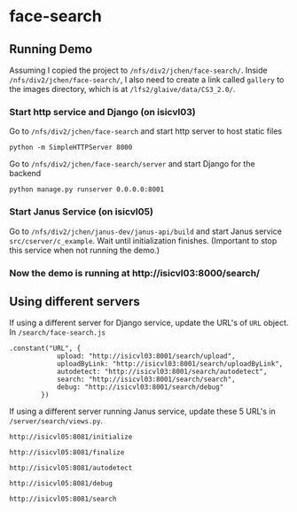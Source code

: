 # face-search
## Running Demo
Assuming I copied the project to `/nfs/div2/jchen/face-search/`. Inside `/nfs/div2/jchen/face-search/`, I also need to create a link called `gallery` to the images directory, which is at `/lfs2/glaive/data/CS3_2.0/`.
### Start http service and Django (on isicvl03)
Go to `/nfs/div2/jchen/face-search` and start http server to host static files 
~~~~
python -m SimpleHTTPServer 8000
~~~~

Go to `/nfs/div2/jchen/face-search/server` and start Django for the backend
~~~~
python manage.py runserver 0.0.0.0:8001
~~~~

### Start Janus Service (on isicvl05)
Go to `/nfs/div2/jchen/janus-dev/janus-api/build` and start Janus service
`src/cserver/c_example`. Wait until initialization finishes. (Important to stop this service when not running the demo.)

### Now the demo is running at http://isicvl03:8000/search/

## Using different servers
If using a different server for Django service, update the URL's of `URL` object. 
In `/search/face-search.js`
~~~~
.constant("URL", {
            upload: "http://isicvl03:8001/search/upload",
            uploadByLink: "http://isicvl03:8001/search/uploadByLink",
            autodetect: "http://isicvl03:8001/search/autodetect",
            search: "http://isicvl03:8001/search/search",
            debug: "http://isicvl03:8001/search/debug"
        })
~~~~


If using a different server running Janus service, update these 5 URL's in `/server/search/views.py`.

`http://isicvl05:8081/initialize`

`http://isicvl05:8081/finalize`

`http://isicvl05:8081/autodetect`

`http://isicvl05:8081/debug`

`http://isicvl05:8081/search`
